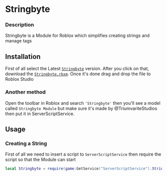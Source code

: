 
# Stringbyte

### Description
Stringbyte is a Module for Roblox which simplifies creating strings and manage tags

## Installation
First of all select the Latest [``Stringbyte``](https://www.roblox.com/library/9998442298) version. After you click on that, download the
[``Stringbyte.rbxm``](https://github.com/TriumvirateStudios/Stringbyte/releases/download/Stable/Stringbyte.rbxm). Once it's done drag and drop the file to Roblox Studio

### Another method

Open the toolbar in Roblox and search ``'Stringbyte'`` then you'll see a model called ``Stringbyte Module`` but
make sure it's made by @TriumvariteStudios then put it in ServerScriptService.

## Usage

### Creating a String
First of all we need to insert a script to `ServerScriptService` then require the script so that
the Module can start

```lua
local Stringbyte = require(game:GetService("ServerScriptService").Stringbyte.MainModule)
```
